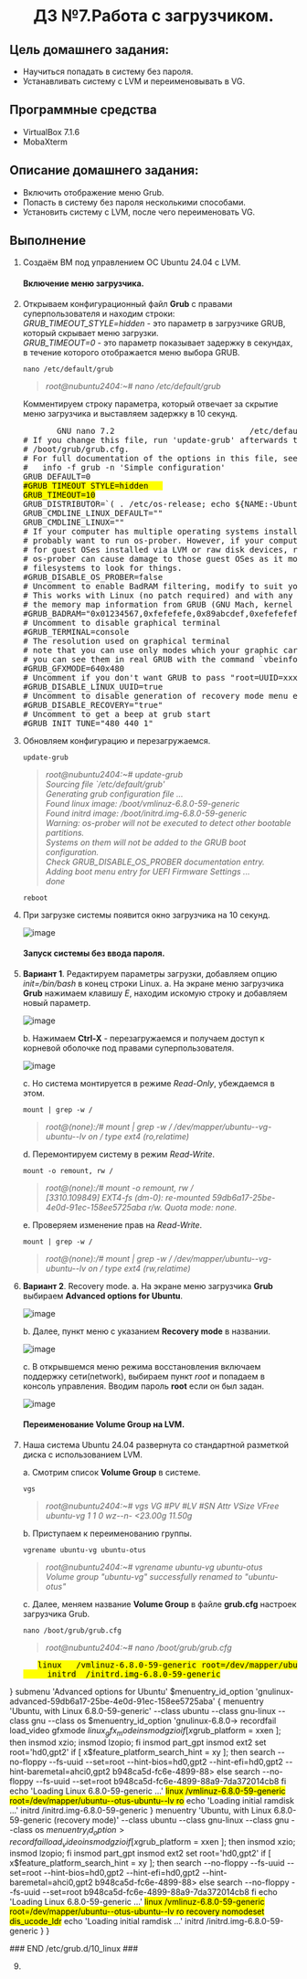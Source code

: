 <h1 align="center">ДЗ №7.Работа с загрузчиком.</h1>

## Цель домашнего задания:
+ Научиться попадать в систему без пароля.
+ Устанавливать систему с LVM и переименовывать в VG.
## Программные средства
+ VirtualBox 7.1.6
+ MobaXterm
## Описание домашнего задания:
   + Включить отображение меню Grub.
   + Попасть в систему без пароля несколькими способами.
   + Установить систему с LVM, после чего переименовать VG.

## Выполнение
1. Создаём ВМ под управлением ОС Ubuntu 24.04 с LVM.   
   #### Включение меню загрузчика.   
2. Открываем конфигурационный файл **Grub** с правами суперпользователя и находим строки:   
   *GRUB_TIMEOUT_STYLE=hidden*    - это параметр в загрузчике GRUB, который скрывает меню загрузки.      
   *GRUB_TIMEOUT=0*               - это параметр показывает задержку в секундах, в течение которого отображается меню выбора GRUB.    
   ```
   nano /etc/default/grub
   ```
   >*root@nubuntu2404:~# nano /etc/default/grub*

   Комментируем строку параметра, который отвечает за скрытие меню загрузчика и выставляем задержку в 10 секунд.

   <pre>
          GNU nano 7.2                            /etc/default/grub   
   # If you change this file, run 'update-grub' afterwards to update   
   # /boot/grub/grub.cfg.   
   # For full documentation of the options in this file, see:   
   #   info -f grub -n 'Simple configuration'   
   GRUB_DEFAULT=0   
   <mark>#GRUB_TIMEOUT_STYLE=hidden   
   GRUB_TIMEOUT=10</mark>   
   GRUB_DISTRIBUTOR=`( . /etc/os-release; echo ${NAME:-Ubuntu} ) 2>/dev/null || echo   Ubuntu`   
   GRUB_CMDLINE_LINUX_DEFAULT=""   
   GRUB_CMDLINE_LINUX=""   
   # If your computer has multiple operating systems installed, then you   
   # probably want to run os-prober. However, if your computer is a host   
   # for guest OSes installed via LVM or raw disk devices, running   
   # os-prober can cause damage to those guest OSes as it mounts   
   # filesystems to look for things.   
   #GRUB_DISABLE_OS_PROBER=false   
   # Uncomment to enable BadRAM filtering, modify to suit your needs   
   # This works with Linux (no patch required) and with any kernel that obtains   
   # the memory map information from GRUB (GNU Mach, kernel of FreeBSD ...)   
   #GRUB_BADRAM="0x01234567,0xfefefefe,0x89abcdef,0xefefefef"   
   # Uncomment to disable graphical terminal    
   #GRUB_TERMINAL=console   
   # The resolution used on graphical terminal    
   # note that you can use only modes which your graphic card supports via VBE   
   # you can see them in real GRUB with the command `vbeinfo'   
   #GRUB_GFXMODE=640x480   
   # Uncomment if you don't want GRUB to pass "root=UUID=xxx" parameter to Linux   
   #GRUB_DISABLE_LINUX_UUID=true   
   # Uncomment to disable generation of recovery mode menu entries    
   #GRUB_DISABLE_RECOVERY="true"   
   # Uncomment to get a beep at grub start   
   #GRUB_INIT_TUNE="480 440 1"   
   </pre>

3. Обновляем конфигурацию и перезагружаемся.
   ```
   update-grub
   ```
   >*root@nubuntu2404:~# update-grub   
Sourcing file `/etc/default/grub'   
Generating grub configuration file ...   
Found linux image: /boot/vmlinuz-6.8.0-59-generic    
Found initrd image: /boot/initrd.img-6.8.0-59-generic    
Warning: os-prober will not be executed to detect other bootable partitions.   
Systems on them will not be added to the GRUB boot configuration.    
Check GRUB_DISABLE_OS_PROBER documentation entry.   
Adding boot menu entry for UEFI Firmware Settings ...   
done*
   ```
   reboot
   ```

4. При загрузке системы появится окно загрузчика на 10 секунд.

   ![image](https://github.com/user-attachments/assets/460a5aad-d567-4e5c-aae1-cab30837c07d)


   #### Запуск системы без ввода пароля.
5. **Вариант 1**. Редактируем параметры загрузки, добавляем опцию *init=/bin/bash* в конец строки Linux.
   a. На экране меню загрузчика **Grub** нажимаем клавишу *E*, находим искомую строку и добавляем новый параметр.
   
   ![image](https://github.com/user-attachments/assets/200c43a9-5870-48c6-b86f-2edd59fca746)
   
   b. Нажимаем **Ctrl-X** - перезагружаемся и получаем доступ к корневой оболочке под правами суперпользователя.

   ![image](https://github.com/user-attachments/assets/b686cede-3a9b-4d85-bdd7-bd1162382edf)

   c. Но система монтируется в режиме *Read-Only*, убеждаемся в этом.
   ```
   mount | grep -w /
   ```
   >*root@(none):/# mount | grep -w /
   /dev/mapper/ubuntu--vg-ubuntu--lv on / type ext4 (ro,relatime)*

   d. Перемонтируем систему в режим *Read-Write*.   
   ```
   mount -o remount, rw /
   ```
   >*root@(none):/# mount -o remount, rw /    
   [3310.109849] EXT4-fs (dm-0): re-mounted 59db6a17-25be-4e0d-91ec-158ee5725aba r/w. Quota mode: none.*

   e. Проверяем изменение прав на *Read-Write*.
   ```
   mount | grep -w /
   ```
   >*root@(none):/# mount | grep -w /
   /dev/mapper/ubuntu--vg-ubuntu--lv on / type ext4 (rw,relatime)*
  
6. **Вариант 2**. Recovery mode.
   a. На экране меню загрузчика **Grub** выбираем **Advanced options for Ubuntu**.
   
   ![image](https://github.com/user-attachments/assets/460a5aad-d567-4e5c-aae1-cab30837c07d)

   b. Далее, пункт меню с указанием **Recovery mode** в названии.
    
   ![image](https://github.com/user-attachments/assets/c6b95565-1c4e-4a79-8a80-e1cae7798898)

   c. В открывшемся меню режима восстановления включаем поддержку сети(network), выбираем пункт *root* и попадаем в консоль управления.
      Вводим пароль **root** если он был задан.
   
      ![image](https://github.com/user-attachments/assets/0c472b17-9a05-4725-9f66-dbc34a7e2222)

   #### Переименование Volume Group на LVM.
   
7. Наша система Ubuntu 24.04 развернута со стандартной разметкой диска с использованием LVM.
   
   a. Смотрим список **Volume Group** в системе.
       
   ```
   vgs
   ```
   >*root@nubuntu2404:~# vgs
  VG        #PV #LV #SN Attr   VSize   VFree
  ubuntu-vg   1   1   0 wz--n- <23.00g 11.50g*   

   b. Приступаем к переименованию группы.    

   ```
   vgrename ubuntu-vg ubuntu-otus

   ```
   >*root@nubuntu2404:~# vgrename ubuntu-vg ubuntu-otus       
  Volume group "ubuntu-vg" successfully renamed to "ubuntu-otus"*
      
   c. Далее, меняем название **Volume Group** в файле **grub.cfg** настроек загрузчика Grub.   
   ```
   nano /boot/grub/grub.cfg
   ```
   >*root@nubuntu2404:~# nano /boot/grub/grub.cfg*      
   <pre>
      <mark>linux   /vmlinuz-6.8.0-59-generic root=/dev/mapper/ubuntu--otus-ubuntu--lv ro 
        initrd  /initrd.img-6.8.0-59-generic</mark>
}
submenu 'Advanced options for Ubuntu' $menuentry_id_option 'gnulinux-advanced-59db6a17-25be-4e0d-91ec-158ee5725aba' {
        menuentry 'Ubuntu, with Linux 6.8.0-59-generic' --class ubuntu --class gnu-linux --class gnu --class os $menuentry_id_option 'gnulinux-6.8.0->
                recordfail
                load_video
                gfxmode $linux_gfx_mode
                insmod gzio
                if [ x$grub_platform = xxen ]; then insmod xzio; insmod lzopio; fi
                insmod part_gpt
                insmod ext2
                set root='hd0,gpt2'
                if [ x$feature_platform_search_hint = xy ]; then
                  search --no-floppy --fs-uuid --set=root --hint-bios=hd0,gpt2 --hint-efi=hd0,gpt2 --hint-baremetal=ahci0,gpt2  b948ca5d-fc6e-4899-88>
                else
                  search --no-floppy --fs-uuid --set=root b948ca5d-fc6e-4899-88a9-7da372014cb8
                fi
                echo    'Loading Linux 6.8.0-59-generic ...'
                <mark>linux   /vmlinuz-6.8.0-59-generic root=/dev/mapper/ubuntu--otus-ubuntu--lv ro</mark>
                echo    'Loading initial ramdisk ...'
                initrd  /initrd.img-6.8.0-59-generic
        }
        menuentry 'Ubuntu, with Linux 6.8.0-59-generic (recovery mode)' --class ubuntu --class gnu-linux --class gnu --class os $menuentry_id_option >
                recordfail
                load_video
                insmod gzio
                if [ x$grub_platform = xxen ]; then insmod xzio; insmod lzopio; fi
                insmod part_gpt
                insmod ext2
                set root='hd0,gpt2'
                if [ x$feature_platform_search_hint = xy ]; then
                  search --no-floppy --fs-uuid --set=root --hint-bios=hd0,gpt2 --hint-efi=hd0,gpt2 --hint-baremetal=ahci0,gpt2  b948ca5d-fc6e-4899-88>
                else
                  search --no-floppy --fs-uuid --set=root b948ca5d-fc6e-4899-88a9-7da372014cb8
                fi
                echo    'Loading Linux 6.8.0-59-generic ...'
                <mark>linux   /vmlinuz-6.8.0-59-generic root=/dev/mapper/ubuntu--otus-ubuntu--lv ro recovery nomodeset dis_ucode_ldr</mark>
                echo    'Loading initial ramdisk ...'
                initrd  /initrd.img-6.8.0-59-generic
        }
}


   </pre>
### END /etc/grub.d/10_linux ###



9. 

